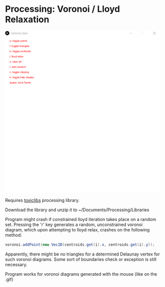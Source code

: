 # Processing: Voronoi / Lloyd Relaxation

![lloyd-relaxation-animation](./voronoi.gif)

Requires [toxiclibs](http://toxiclibs.org) processing library.

Download the library and unzip it to ~/Documents/Processing/Libraries

Program might crash if constrained lloyd iteration takes place on a random set. Pressing the 'r' key generates a random, unconstrained voronoi diagram, which upon attempting to lloyd relax, crashes on the following method: 
```java
voronoi.addPoint(new Vec2D(centroids.get(i).x, centroids.get(i).y));
```

Apparently, there might be no triangles for a determined Delaunay vertex for such voronoi diagrams. Some sort of boundaries check or exception is still necessary.

Program works for voronoi diagrams generated with the mouse (like on the .gif)
